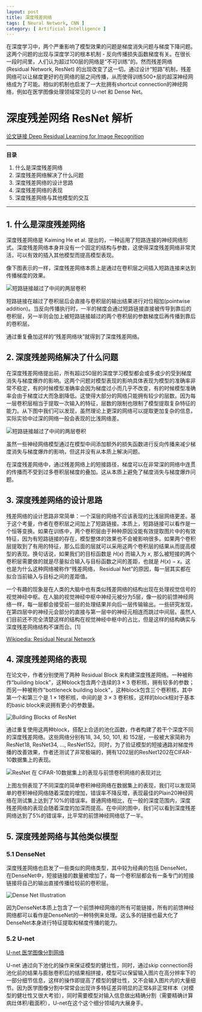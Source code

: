 ```yaml
---
layout: post
title: 深度残差网络
tags: [ Neural Network, CNN ]
category: [ Artificial Intelligence ]
---
```


在深度学习中，两个严重影响了模型效果的问题是梯度消失问题与梯度下降问题。这两个问题的出现与深度学习的根本机制 - 反向传播损失函数梯度有关。在很长一段时间里，人们认为超过100层的网络是“不可训练”的。然而残差网络 (Residual Network, ResNet) 的出现改变了这一切。通过设计“短路”机制，残差网络可以让梯度更好的在网络的层之间传播，从而使得训练500+层的超深神经网络成为了可能。相似的机制也启发了一大批拥有shortcut connection的神经网络，例如在医学图像处理领域常见的 U-net 和 Dense Net。

# 深度残差网络 ResNet 解析

[论文链接 Deep Residual Learning for Image Recognition](https://arxiv.org/pdf/1512.03385.pdf)

---

**目录**

1. 什么是深度残差网络
2. 深度残差网络解决了什么问题
3. 深度残差网络的设计思路
4. 深度残差网络的表现
5. 深度残差网络与其他模型的交互

---

## 1. 什么是深度残差网络

深度残差网络是 Kaiming He et al. 提出的，一种运用了短路连接的神经网络形式。深度残差网络本身并没有一个固定的结构与参数，这使得深度残差网络非常灵活，可以有效的插入其他模型而提高模型表现。

像下图表示的一样，深度残差网络本质上是通过在卷积层之间插入短路连接来达到传播梯度的效果。

![短路链接越过了中间的两层卷积](https://gitee.com/MarkYutianChen/mark-markdown-imagebed/raw/master/20210502162856.png)

短路链接在越过了卷积层后会直接与卷积层的输出结果进行对位相加(pointwise addition)。当反向传播执行时，一半的梯度会通过短路链接直接被传导到靠后的卷积层，另一半则会加上被短路链接越过的两个卷积层的参数梯度后再传播到靠后的卷积层。

通过重复叠加这样的“残差网络块”就得到了深度残差网络。

## 2. 深度残差网络解决了什么问题

在深度残差网络提出前，所有超过50层的深度学习模型都会或多或少的受到梯度消失与梯度爆炸的影响。这两个问题对模型表现的影响具体表现为模型的准确率非常不稳定，有的时候模型准确率会因为梯度过小而几乎不改变，有的时候模型准确率会由于梯度过大而急剧降低。这使得大部分的网络只能拥有较少的层数。因为每一层卷积层相当于提取一次输入的特征，层数的限制也限制了模型提取复杂特征的能力。从下图中我们可以发现，虽然理论上更深的网络可以提取更加复杂的信息，实际实验中过深的网络一般会表现的比浅网络差。

![短路链接越过了中间的两层卷积](https://gitee.com/MarkYutianChen/mark-markdown-imagebed/raw/master/20210502162859.png)

虽然一些神经网络模型通过在模型中间添加额外的损失函数进行反向传播来减少梯度消失与梯度爆炸的影响，但这并没有从本质上解决问题。

在深度残差网络中，通过残差网络上的短接路径，梯度可以在非常深的网络中连贯的传播而不受到过多卷积层梯度的叠加。这从本质上避免了梯度消失与梯度爆炸问题。

## 3. 深度残差网络的设计思路

残差网络的设计思路非常简单：一个深层的网络不应该表现的比浅层网络更差。基于这个考量，作者在卷积层之间加上了短路链接。本质上，短路链接可以看作是一个恒等变换。如果在训练中，两个卷积层由于种种原因没能有效提取图片中的有效特征，因为有短路链接的存在，模型整体的效果也不会被影响很多。如果两个卷积层提取到了有用的特征，那么后面的层就可以采用这两个卷积层的结果从而提高模型的表现。换句话说，如果我们的目标函数是 $H(x)$ 而输入为 $x$, 那么被短接的两个卷积层需要做的就是尽量拟合输入与目标函数之间的差距，也就是 $H(x) - x$。这也是为什么这种网络被称作“残差网络， Residual Net”的原因，每一层其实都在拟合当前输入与目标之间的差距值。

一个有趣的现象是在人类的大脑中也有类似残差网络的结构出现在处理视觉信号的视觉神经中枢。在人脑的视觉神经中枢中神经元被分为5层，像一般的前馈神经网络一样，每一层都会接受前一层的处理结果并向后一层传输输出。一些研究发现，在第四层中的神经元会部分的直接与第一层中的神经元相连而跳过中间层。虽然人们目前还不完全清楚这样的结构在视觉神经中枢中的占比，但是这样的结构确实与深度残差网络结构不谋而合。[1]

<a href="https://en.wikipedia.org/wiki/Residual_neural_network" class="LinkCard"> Wikipedia: Residual Neural Network </a>

## 4. 深度残差网络的表现

在论文中，作者分别使用了两种 Residual Block 来构建深度残差网络。一种被称作“building block”，这种block包含两个连续的$3\times 3$ 卷积核，拥有较多的参数；而另一种被称作"bottleneck building block"，这种block包含三个卷积核，其中第一个和第三个是 $1\times 1$卷积核，中间的是 $3\times 3$ 卷积核，这样的block相对于基本的basic block来说拥有更小的参数量。

![Building Blocks of ResNet](https://gitee.com/MarkYutianChen/mark-markdown-imagebed/raw/master/20210502162901.png)

通过重复使用这两种block，搭配上合适的池化函数，作者构建了若干个深度不同的深度残差网络。这些网络分别有18, 34,  50, 101, 和 152层，一般被大家简称为 ResNet18, ResNet34, ..., ResNet152。同时，为了验证模型的短接通路对梯度传播的改善效果，作者还测试了非常极端的，拥有1202层的ResNet1202在CIFAR-10数据集上的表现。

![ResNet 在 CIFAR-10数据集上的表现与前馈卷积网络的表现对比](https://gitee.com/MarkYutianChen/mark-markdown-imagebed/raw/master/20210502162904.png)

上图左侧表现了不同深度的简单卷积神经网络在数据集上的表现，我们可以发现简单的卷积神经网络随着深度的增加，错误率不降反增，表现最佳的Plain20神经网络在测试集上达到了10%的错误率。普通网络相比，在一般的深度范围内，深度残差网络的表现会随着深度的加深而提高。在中间的图中，我们可以看到深度残差网络达到了5%的错误率，比平常的前馈神经网络低了一半。

## 5. 深度残差网络与其他类似模型

### 5.1 DenseNet

深度残差网络也启发了一些类似的网络类型，其中较为经典的包括 DenseNet， 在DenseNet中，短接链接的数量被增加了，每一个卷积层都会有一条专门的短接链接将自己的输出直接传播给较前的卷积层。

![Dense Net Illustration](https://gitee.com/MarkYutianChen/mark-markdown-imagebed/raw/master/20210502162907.jpeg)

因为DenseNet本质上包含了一个前馈神经网络的所有可能链接，所有的前馈神经网络都可以看作是DenseNet的一种特例来处理。这么多的链接也最大化了DenseNet本身进行特征提取和梯度传播的能力。

### 5.2 U-net

<a href="https://markchenyutian.github.io/Markchen_Blog/2020/10/09/U-net.html" class="LinkCard">U-net 医学图像分割网络</a>

U-net 通过向下池化的操作来保证模型的健壮性，同时，通过skip connection将池化前的结果与膨胀卷积后的结果相拼接，模型可以保留输入图片在高分辨率下的一部分细节信息，这样的操作即提高了模型的健壮性，又不会输入图片内的大量细节。因为医学图像分割中常常会出现许多特征差异明显的正常&非正常样本（对模型的健壮性又很大考验），同时需要模型对输入信息做出精确分割（需要精确计算病灶体积/截面积），U-net在这个这个细分领域内大展身手。